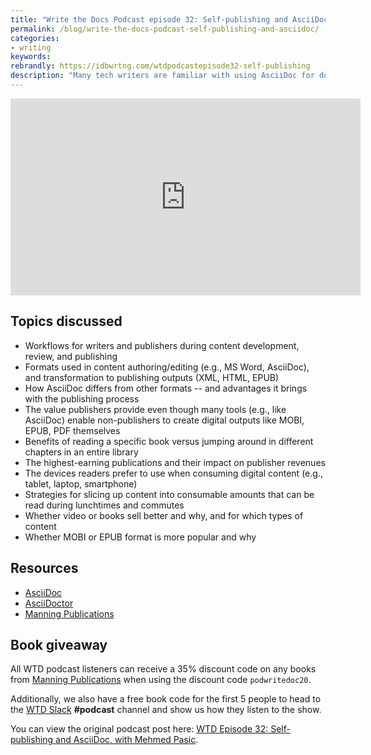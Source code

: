 ```yaml
---
title: "Write the Docs Podcast episode 32: Self-publishing and AsciiDoc, with Mehmed Pasic"
permalink: /blog/write-the-docs-podcast-self-publishing-and-asciidoc/
categories:
- writing
keywords:
rebrandly: https://idbwrtng.com/wtdpodcastepisode32-self-publishing
description: "Many tech writers are familiar with using AsciiDoc for documentation, but did you know that you can also create fiction and non-fiction books with AsciiDoc, publishing to popular digital formats such as EPUB or PDF, along with HTML? In this episode of the Write the Docs podcast, we chat with Mehmed Pasic from Manning Publications about self-publishing, AsciiDoc, collaborative workflows between authors and editors, trends in book publishing, the most popular devices for consuming content, book versus video formats for technical content, and more."
---
```


<iframe width="560" height="315" src="https://www.youtube.com/embed/i1N6OEPhVwQ" frameborder="0" allow="accelerometer; autoplay; clipboard-write; encrypted-media; gyroscope; picture-in-picture" allowfullscreen></iframe>

## Topics discussed

- Workflows for writers and publishers during content development, review, and publishing
- Formats used in content authoring/editing (e.g., MS Word, AsciiDoc), and transformation to publishing outputs (XML, HTML, EPUB)
- How AsciiDoc differs from other formats -- and advantages it brings with the publishing process
- The value publishers provide even though many tools (e.g., like AsciiDoc) enable non-publishers to create digital outputs like MOBI, EPUB, PDF themselves
- Benefits of reading a specific book versus jumping around in different chapters in an entire library
- The highest-earning publications and their impact on publisher revenues
- The devices readers prefer to use when consuming digital content (e.g., tablet, laptop, smartphone)
- Strategies for slicing up content into consumable amounts that can be read during lunchtimes and commutes
- Whether video or books sell better and why, and for which types of content
- Whether MOBI or EPUB format is more popular and why

## Resources

- [AsciiDoc](https://asciidoc.org/)
- [AsciiDoctor](https://asciidoctor.org/)
- [Manning Publications](https://www.manning.com/)

## Book giveaway

All WTD podcast listeners can receive a 35% discount code on any books from [Manning Publications](https://www.manning.com/) when using the discount code `podwritedoc20`.

Additionally, we also have a free book code for the first 5 people to head to the [WTD Slack](https://www.writethedocs.org/slack/) **#podcast** channel and show us how they listen to the show.

You can view the original podcast post here: [WTD Episode 32: Self-publishing and AsciiDoc, with Mehmed Pasic](https://podcast.writethedocs.org/2020/11/01/episode-32-self-publishing/).
